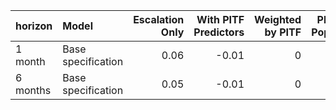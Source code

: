 |horizon  |Model              | Escalation Only| With PITF Predictors| Weighted by PITF| PITF Split Population| PITF Only|
|:--------|:------------------|---------------:|--------------------:|----------------:|---------------------:|---------:|
|1 month  |Base specification |            0.06|                -0.01|                0|                  0.01|      0.01|
|6 months |Base specification |            0.05|                -0.01|                0|                  0.00|      0.00|

